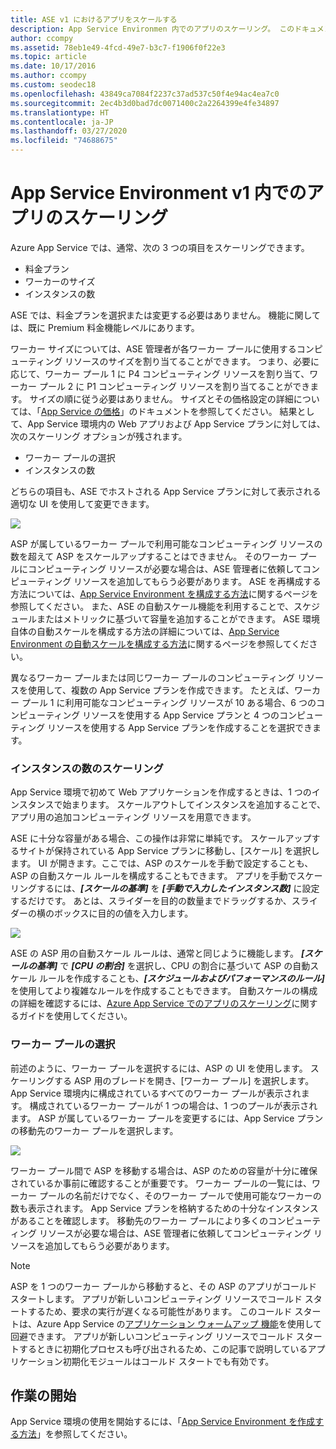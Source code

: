 ```yaml
---
title: ASE v1 におけるアプリをスケールする
description: App Service Environmen 内でのアプリのスケーリング。 このドキュメントは、レガシ v1 ASE を使用するお客様にのみ提供されます。
author: ccompy
ms.assetid: 78eb1e49-4fcd-49e7-b3c7-f1906f0f22e3
ms.topic: article
ms.date: 10/17/2016
ms.author: ccompy
ms.custom: seodec18
ms.openlocfilehash: 43849ca7084f2237c37ad537c50f4e94ac4ea7c0
ms.sourcegitcommit: 2ec4b3d0bad7dc0071400c2a2264399e4fe34897
ms.translationtype: HT
ms.contentlocale: ja-JP
ms.lasthandoff: 03/27/2020
ms.locfileid: "74688675"
---
```

# <a name="scaling-apps-in-an-app-service-environment-v1"></a>App Service Environment v1 内でのアプリのスケーリング
Azure App Service では、通常、次の 3 つの項目をスケーリングできます。

* 料金プラン
* ワーカーのサイズ 
* インスタンスの数

ASE では、料金プランを選択または変更する必要はありません。  機能に関しては、既に Premium 料金機能レベルにあります。  

ワーカー サイズについては、ASE 管理者が各ワーカー プールに使用するコンピューティング リソースのサイズを割り当てることができます。  つまり、必要に応じて、ワーカー プール 1 に P4 コンピューティング リソースを割り当て、ワーカー プール 2 に P1 コンピューティング リソースを割り当てることができます。  サイズの順に従う必要はありません。  サイズとその価格設定の詳細については、「[App Service の価格][AppServicePricing]」のドキュメントを参照してください。  結果として、App Service 環境内の Web アプリおよび App Service プランに対しては、次のスケーリング オプションが残されます。

* ワーカー プールの選択
* インスタンスの数

どちらの項目も、ASE でホストされる App Service プランに対して表示される適切な UI を使用して変更できます。  

![][1]

ASP が属しているワーカー プールで利用可能なコンピューティング リソースの数を超えて ASP をスケールアップすることはできません。  そのワーカー プールにコンピューティング リソースが必要な場合は、ASE 管理者に依頼してコンピューティング リソースを追加してもらう必要があります。  ASE を再構成する方法については、[App Service Environment を構成する方法][HowtoConfigureASE]に関するページを参照してください。  また、ASE の自動スケール機能を利用することで、スケジュールまたはメトリックに基づいて容量を追加することができます。  ASE 環境自体の自動スケールを構成する方法の詳細については、[App Service Environment の自動スケールを構成する方法][ASEAutoscale]に関するページを参照してください。

異なるワーカー プールまたは同じワーカー プールのコンピューティング リソースを使用して、複数の App Service プランを作成できます。  たとえば、ワーカー プール 1 に利用可能なコンピューティング リソースが 10 ある場合、6 つのコンピューティング リソースを使用する App Service プランと 4 つのコンピューティング リソースを使用する App Service プランを作成することを選択できます。

### <a name="scaling-the-number-of-instances"></a>インスタンスの数のスケーリング
App Service 環境で初めて Web アプリケーションを作成するときは、1 つのインスタンスで始まります。  スケールアウトしてインスタンスを追加することで、アプリ用の追加コンピューティング リソースを用意できます。   

ASE に十分な容量がある場合、この操作は非常に単純です。  スケールアップするサイトが保持されている App Service プランに移動し、[スケール] を選択します。  UI が開きます。ここでは、ASP のスケールを手動で設定することも、ASP の自動スケール ルールを構成することもできます。  アプリを手動でスケーリングするには、***[スケールの基準]*** を ***[手動で入力したインスタンス数]*** に設定するだけです。  あとは、スライダーを目的の数量までドラッグするか、スライダーの横のボックスに目的の値を入力します。  

![][2] 

ASE の ASP 用の自動スケール ルールは、通常と同じように機能します。  ***[スケールの基準]*** で ***[CPU の割合]*** を選択し、CPU の割合に基づいて ASP の自動スケール ルールを作成することも、***[スケジュールおよびパフォーマンスのルール]*** を使用してより複雑なルールを作成することもできます。  自動スケールの構成の詳細を確認するには、[Azure App Service でのアプリのスケーリング][AppScale]に関するガイドを使用してください。 

### <a name="worker-pool-selection"></a>ワーカー プールの選択
前述のように、ワーカー プールを選択するには、ASP の UI を使用します。  スケーリングする ASP 用のブレードを開き、[ワーカー プール] を選択します。  App Service 環境内に構成されているすべてのワーカー プールが表示されます。  構成されているワーカー プールが 1 つの場合は、1 つのプールが表示されます。  ASP が属しているワーカー プールを変更するには、App Service プランの移動先のワーカー プールを選択します。  

![][3]

ワーカー プール間で ASP を移動する場合は、ASP のための容量が十分に確保されているか事前に確認することが重要です。  ワーカー プールの一覧には、ワーカー プールの名前だけでなく、そのワーカー プールで使用可能なワーカーの数も表示されます。  App Service プランを格納するための十分なインスタンスがあることを確認します。  移動先のワーカー プールにより多くのコンピューティング リソースが必要な場合は、ASE 管理者に依頼してコンピューティング リソースを追加してもらう必要があります。  

> [!NOTE]
> ASP を 1 つのワーカー プールから移動すると、その ASP のアプリがコールド スタートします。  アプリが新しいコンピューティング リソースでコールド スタートするため、要求の実行が遅くなる可能性があります。  このコールド スタートは、Azure App Service の[アプリケーション ウォームアップ 機能][AppWarmup]を使用して回避できます。  アプリが新しいコンピューティング リソースでコールド スタートするときに初期化プロセスも呼び出されるため、この記事で説明しているアプリケーション初期化モジュールはコールド スタートでも有効です。 
> 
> 

## <a name="getting-started"></a>作業の開始
App Service 環境の使用を開始するには、「[App Service Environment を作成する方法][HowtoCreateASE]」を参照してください。

<!--Image references-->
[1]: ./media/app-service-web-scale-a-web-app-in-an-app-service-environment/aseappscale-aspblade.png
[2]: ./media/app-service-web-scale-a-web-app-in-an-app-service-environment/aseappscale-manualscale.png
[3]: ./media/app-service-web-scale-a-web-app-in-an-app-service-environment/aseappscale-sizescale.png

<!--Links-->
[WhatisASE]: app-service-app-service-environment-intro.md
[ScaleWebapp]: ../manage-scale-up.md
[HowtoCreateASE]: app-service-web-how-to-create-an-app-service-environment.md
[HowtoConfigureASE]: app-service-web-configure-an-app-service-environment.md
[CreateWebappinASE]: app-service-web-how-to-create-a-web-app-in-an-ase.md
[Appserviceplans]: ../overview-hosting-plans.md
[AppServicePricing]: https://azure.microsoft.com/pricing/details/app-service/ 
[ASEAutoscale]: app-service-environment-auto-scale.md
[AppScale]: ../manage-scale-up.md
[AppWarmup]: https://ruslany.net/2015/09/how-to-warm-up-azure-web-app-during-deployment-slots-swap/
